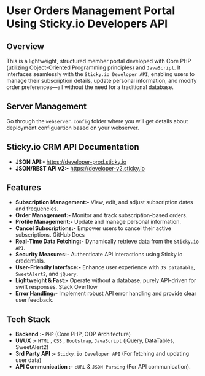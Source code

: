 # User Orders Management Portal Using Sticky.io Developers API

## Overview
This is a lightweight, structured member portal developed with Core PHP (utilizing Object-Oriented Programming principles) and `JavaScript`. It interfaces seamlessly with the `Sticky.io Developer API`, enabling users to manage their subscription details, update personal information, and modify order preferences—all without the need for a traditional database.​

## Server Management
Go through the `webserver.config` folder where you will get details about deployment configuartion based on your webserver.


## Sticky.io CRM API Documentation

- **JSON API:-** https://developer-prod.sticky.io
- **JSON/REST API v2:-** https://developer-v2.sticky.io

## Features
- **Subscription Management:-** View, edit, and adjust subscription dates and frequencies.​
- **Order Management:-** Monitor and track subscription-based orders.​
- **Profile Management:-** Update and manage personal information.​
- **Cancel Subscriptions:-** Empower users to cancel their active subscriptions.​
GitHub Docs
- **Real-Time Data Fetching:-** Dynamically retrieve data from the `Sticky.io API`.​
- **Security Measures:-** Authenticate API interactions using Sticky.io credentials.​
- **User-Friendly Interface:-** Enhance user experience with `JS DataTable`, `SweetAlert2`, and `jQuery`.​
- **Lightweight & Fast:-** Operate without a database; purely API-driven for swift responses.​
Stack Overflow
- **Error Handling:-** Implement robust API error handling and provide clear user feedback.​

## Tech Stack
- **Backend :-**  `PHP` (Core PHP, OOP Architecture)
- **UI/UX :-**  `HTML` , `CSS` , `Bootstrap`, `JavaScript` (jQuery, DataTables, SweetAlert2)
- **3rd Party API :-**  `Sticky.io Developer API` (For fetching and updating user data)
- **API Communication :-**  `cURL` & `JSON Parsing` (For API communication).



